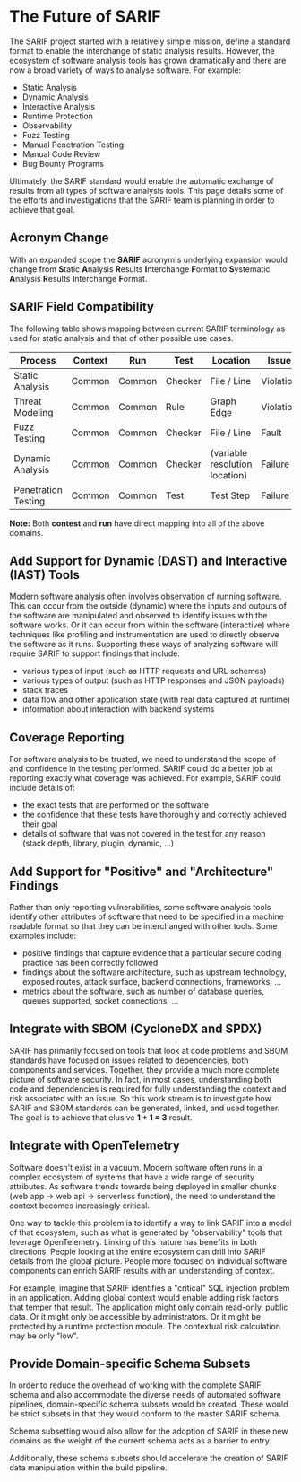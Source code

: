 # The Future of SARIF

The SARIF project started with a relatively simple mission, define a standard format to enable the interchange of static analysis results. However, the ecosystem of software analysis tools has grown dramatically and there are now a broad variety of ways to analyse software. For example:

* Static Analysis
* Dynamic Analysis
* Interactive Analysis
* Runtime Protection
* Observability
* Fuzz Testing
* Manual Penetration Testing
* Manual Code Review
* Bug Bounty Programs

Ultimately, the SARIF standard would enable the automatic exchange of results from all types of software analysis tools. This page details some of the efforts and investigations that the SARIF team is planning in order to achieve that goal.

## Acronym Change

With an expanded scope the **SARIF** acronym's underlying expansion would change from **S**tatic **A**nalysis **R**esults **I**nterchange **F**ormat to **S**ystematic **A**nalysis **R**esults **I**nterchange **F**ormat.

## SARIF Field Compatibility

The following table shows mapping between current SARIF terminology as used for static analysis and that of other possible use cases.

| Process | Context | Run | Test | Location | Issue |
|---------|---------|-----|------|----------|-------|
| Static Analysis | Common | Common | Checker | File / Line | Violation |
| Threat Modeling | Common | Common | Rule | Graph Edge | Violation
| Fuzz Testing | Common | Common | Checker | File / Line | Fault
| Dynamic Analysis | Common | Common | Checker | (variable resolution location) | Failure |
| Penetration Testing | Common | Common | Test | Test Step | Failure

**Note:** Both **contest** and **run** have direct mapping into all of the above domains.

## Add Support for Dynamic (DAST) and Interactive (IAST) Tools

Modern software analysis often involves observation of running software. This can occur from the outside (dynamic) where the inputs and outputs of the software are manipulated and observed to identify issues with the software works. Or it can occur from within the software (interactive) where techniques like profiling and instrumentation are used to directly observe the software as it runs. Supporting these ways of analyzing software will require SARIF to support findings that include:

* various types of input (such as HTTP requests and URL schemes)
* various types of output (such as HTTP responses and JSON payloads)
* stack traces
* data flow and other application state (with real data captured at runtime)
* information about interaction with backend systems

## Coverage Reporting

For software analysis to be trusted, we need to understand the scope of and confidence in the testing performed. SARIF could do a better job at reporting exactly what coverage was achieved. For example, SARIF could include details of:

* the exact tests that are performed on the software
* the confidence that these tests have thoroughly and correctly achieved their goal
* details of software that was not covered in the test for any reason <br/>(stack depth, library, plugin, dynamic, ...)

## Add Support for "Positive" and "Architecture" Findings

Rather than only reporting vulnerabilities, some software analysis tools identify other attributes of software that need to be specified in a machine readable format so that they can be interchanged with other tools. Some examples include:

* positive findings that capture evidence that a particular secure coding practice has been correctly followed
* findings about the software architecture, such as upstream technology, exposed routes, attack surface, backend connections, frameworks, ...
* metrics about the software, such as number of database queries, queues supported, socket connections, ...

## Integrate with SBOM (CycloneDX and SPDX)

SARIF has primarily focused on tools that look at code problems and SBOM standards have focused on issues related to dependencies, both components and services. Together, they provide a much more complete picture of software security. In fact, in most cases, understanding both code and dependencies is required for fully understanding the context and risk associated with an issue. So this work stream is to investigate how SARIF and SBOM standards can be generated, linked, and used together. The goal is to achieve that elusive **1 + 1 = 3** result.

## Integrate with OpenTelemetry

Software doesn't exist in a vacuum. Modern software often runs in a complex ecosystem of systems that have a wide range of security attributes. As software trends towards being deployed in smaller chunks (web app -> web api -> serverless function), the need to understand the context becomes increasingly critical.

One way to tackle this problem is to identify a way to link SARIF into a model of that ecosystem, such as what is generated by "observability" tools that leverage OpenTelemetry. Linking of this nature has benefits in both directions. People looking at the entire ecosystem can drill into SARIF details from the global picture. People more focused on individual software components can enrich SARIF results with an understanding of context.

For example, imagine that SARIF identifies a "critical" SQL injection problem in an application. Adding global context would enable adding risk factors that temper that result. The application might only contain read-only, public data. Or it might only be accessible by administrators. Or it might be protected by a runtime protection module. The contextual risk calculation may be only "low".

## Provide Domain-specific Schema Subsets

In order to reduce the overhead of working with the complete SARIF schema and also accommodate the diverse needs of automated software pipelines, domain-specific schema subsets would be created. These would be strict subsets in that they would conform to the master SARIF schema.

Schema subsetting would also allow for the adoption of SARIF in these new domains as the weight of the current schema acts as a barrier to entry.

Additionally, these schema subsets should accelerate the creation of SARIF data manipulation within the build pipeline.
